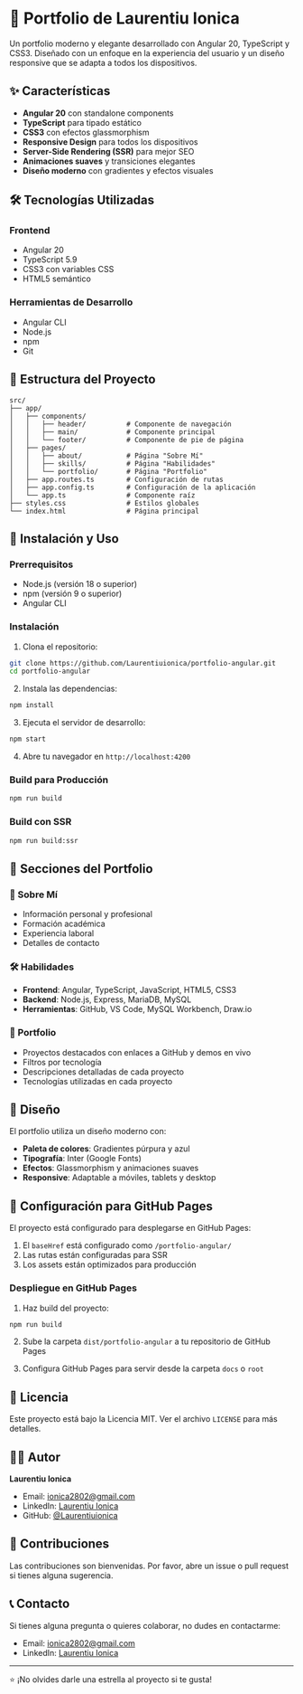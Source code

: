 # 🚀 Portfolio de Laurentiu Ionica

Un portfolio moderno y elegante desarrollado con Angular 20, TypeScript y CSS3. Diseñado con un enfoque en la experiencia del usuario y un diseño responsive que se adapta a todos los dispositivos.

## ✨ Características

- **Angular 20** con standalone components
- **TypeScript** para tipado estático
- **CSS3** con efectos glassmorphism
- **Responsive Design** para todos los dispositivos
- **Server-Side Rendering (SSR)** para mejor SEO
- **Animaciones suaves** y transiciones elegantes
- **Diseño moderno** con gradientes y efectos visuales

## 🛠️ Tecnologías Utilizadas

### Frontend
- Angular 20
- TypeScript 5.9
- CSS3 con variables CSS
- HTML5 semántico

### Herramientas de Desarrollo
- Angular CLI
- Node.js
- npm
- Git

## 📁 Estructura del Proyecto

```
src/
├── app/
│   ├── components/
│   │   ├── header/          # Componente de navegación
│   │   ├── main/            # Componente principal
│   │   └── footer/          # Componente de pie de página
│   ├── pages/
│   │   ├── about/           # Página "Sobre Mí"
│   │   ├── skills/          # Página "Habilidades"
│   │   └── portfolio/       # Página "Portfolio"
│   ├── app.routes.ts        # Configuración de rutas
│   ├── app.config.ts        # Configuración de la aplicación
│   └── app.ts               # Componente raíz
├── styles.css               # Estilos globales
└── index.html               # Página principal
```

## 🚀 Instalación y Uso

### Prerrequisitos
- Node.js (versión 18 o superior)
- npm (versión 9 o superior)
- Angular CLI

### Instalación
1. Clona el repositorio:
```bash
git clone https://github.com/Laurentiuionica/portfolio-angular.git
cd portfolio-angular
```

2. Instala las dependencias:
```bash
npm install
```

3. Ejecuta el servidor de desarrollo:
```bash
npm start
```

4. Abre tu navegador en `http://localhost:4200`

### Build para Producción
```bash
npm run build
```

### Build con SSR
```bash
npm run build:ssr
```

## 📱 Secciones del Portfolio

### 👤 Sobre Mí
- Información personal y profesional
- Formación académica
- Experiencia laboral
- Detalles de contacto

### 🛠️ Habilidades
- **Frontend**: Angular, TypeScript, JavaScript, HTML5, CSS3
- **Backend**: Node.js, Express, MariaDB, MySQL
- **Herramientas**: GitHub, VS Code, MySQL Workbench, Draw.io

### 💼 Portfolio
- Proyectos destacados con enlaces a GitHub y demos en vivo
- Filtros por tecnología
- Descripciones detalladas de cada proyecto
- Tecnologías utilizadas en cada proyecto

## 🎨 Diseño

El portfolio utiliza un diseño moderno con:
- **Paleta de colores**: Gradientes púrpura y azul
- **Tipografía**: Inter (Google Fonts)
- **Efectos**: Glassmorphism y animaciones suaves
- **Responsive**: Adaptable a móviles, tablets y desktop

## 🔧 Configuración para GitHub Pages

El proyecto está configurado para desplegarse en GitHub Pages:

1. El `baseHref` está configurado como `/portfolio-angular/`
2. Las rutas están configuradas para SSR
3. Los assets están optimizados para producción

### Despliegue en GitHub Pages

1. Haz build del proyecto:
```bash
npm run build
```

2. Sube la carpeta `dist/portfolio-angular` a tu repositorio de GitHub Pages

3. Configura GitHub Pages para servir desde la carpeta `docs` o `root`

## 📄 Licencia

Este proyecto está bajo la Licencia MIT. Ver el archivo `LICENSE` para más detalles.

## 👨‍💻 Autor

**Laurentiu Ionica**
- Email: ionica2802@gmail.com
- LinkedIn: [Laurentiu Ionica](https://www.linkedin.com/in/laurentiu-ionica-659210384)
- GitHub: [@Laurentiuionica](https://github.com/Laurentiuionica)

## 🤝 Contribuciones

Las contribuciones son bienvenidas. Por favor, abre un issue o pull request si tienes alguna sugerencia.

## 📞 Contacto

Si tienes alguna pregunta o quieres colaborar, no dudes en contactarme:
- Email: ionica2802@gmail.com
- LinkedIn: [Laurentiu Ionica](https://www.linkedin.com/in/laurentiu-ionica-659210384)

---

⭐ ¡No olvides darle una estrella al proyecto si te gusta!
